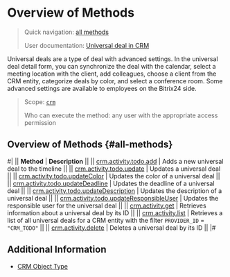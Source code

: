 # Overview of Methods

> Quick navigation: [all methods](#all-methods) 
> 
> User documentation: [Universal deal in CRM](https://helpdesk.bitrix24.com/open/21458972/)

Universal deals are a type of deal with advanced settings. In the universal deal detail form, you can synchronize the deal with the calendar, select a meeting location with the client, add colleagues, choose a client from the CRM entity, categorize deals by color, and select a conference room. Some advanced settings are available to employees on the Bitrix24 side.

> Scope: [`crm`](../../../../scopes/permissions.md)
>
> Who can execute the method: any user with the appropriate access permission

## Overview of Methods {#all-methods}

#| 
|| **Method** | **Description** ||
|| [crm.activity.todo.add](./crm-activity-todo-add.md) | Adds a new universal deal to the timeline ||
|| [crm.activity.todo.update](./crm-activity-todo-update.md) | Updates a universal deal ||
|| [crm.activity.todo.updateColor](./crm-activity-todo-update-color.md) | Updates the color of a universal deal ||
|| [crm.activity.todo.updateDeadline](./crm-activity-todo-update-deadline.md) | Updates the deadline of a universal deal ||
|| [crm.activity.todo.updateDescription](./crm-activity-todo-update-description.md) | Updates the description of a universal deal ||
|| [crm.activity.todo.updateResponsibleUser](./crm-activity-todo-update-responsible-user.md) | Updates the responsible user for the universal deal ||
|| [crm.activity.get](../activity-base/crm-activity-get.md) | Retrieves information about a universal deal by its ID ||
|| [crm.activity.list](../activity-base/crm-activity-list.md) | Retrieves a list of all universal deals for a CRM entity with the filter `PROVIDER_ID` = `"CRM_TODO"` ||
|| [crm.activity.delete](../activity-base/crm-activity-delete.md) | Deletes a universal deal by its ID ||
|#

## Additional Information

- [CRM Object Type](../../../data-types.md#object_type)